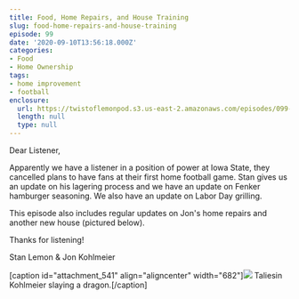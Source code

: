 ```yaml
---
title: Food, Home Repairs, and House Training
slug: food-home-repairs-and-house-training
episode: 99
date: '2020-09-10T13:56:18.000Z'
categories:
- Food
- Home Ownership
tags:
- home improvement
- football
enclosure:
  url: https://twistoflemonpod.s3.us-east-2.amazonaws.com/episodes/099-lwatol-20200910.mp3
  length: null
  type: null
---
```


Dear Listener,

Apparently we have a listener in a position of power at Iowa State, they cancelled plans to have fans at their first home football game. Stan gives us an update on his lagering process and we have an update on Fenker hamburger seasoning. We also have an update on Labor Day grilling.

This episode also includes regular updates on Jon's home repairs and another new house (pictured below).

Thanks for listening!

Stan Lemon & Jon Kohlmeier

\[caption id="attachment_541" align="aligncenter" width="682"\]![](images/taliesin-small-682x1024.jpg) Taliesin Kohlmeier slaying a dragon.\[/caption\]
